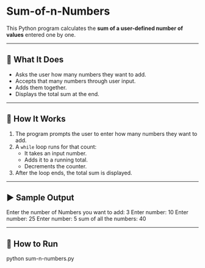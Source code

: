 # Sum-of-n-Numbers

This Python program calculates the **sum of a user-defined number of values** entered one by one.

---

## 📌 What It Does

- Asks the user how many numbers they want to add.
- Accepts that many numbers through user input.
- Adds them together.
- Displays the total sum at the end.

---

## 🧠 How It Works

1. The program prompts the user to enter how many numbers they want to add.
2. A `while` loop runs for that count:
   - It takes an input number.
   - Adds it to a running total.
   - Decrements the counter.
3. After the loop ends, the total sum is displayed.

---

## ▶️ Sample Output

Enter the number of Numbers you want to add: 3
Enter number: 10
Enter number: 25
Enter number: 5
sum of all the numbers: 40


---

## 🚀 How to Run

python sum-n-numbers.py


